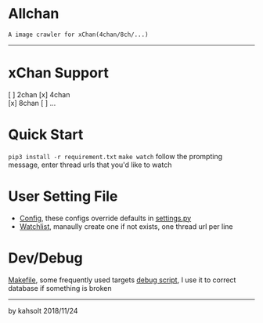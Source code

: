# Allchan

    A image crawler for xChan(4chan/8ch/...)

----

# xChan Support
  [ ] 2chan
  [x] 4chan  
  [x] 8chan
  [ ] ...

# Quick Start
  `pip3 install -r requirement.txt`
  `make watch`
  follow the prompting message, enter thread urls that you'd like to watch

# User Setting File
  - [Config](/allchan.json), these configs override defaults in [settings.py](/allchan/settings.py)
  - [Watchlist](/allchan.watchlist), manaully create one if not exists, one thread url per line

# Dev/Debug
  [Makefile](/Makefile), some frequently used targets
  [debug script](/debug.py), I use it to correct database if something is broken

----
   
by kahsolt
2018/11/24